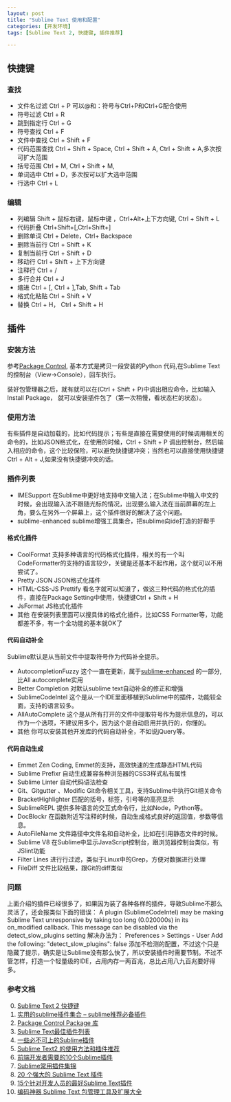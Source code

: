 ```yaml
---
layout: post
title: "Sublime Text 使用和配置"
categories: [开发环境]
tags: [Sublime Text 2, 快捷键, 插件推荐]

---
```



## 快捷键        

### 查找
+ 文件名过滤   Ctrl + P  可以@和：符号与Ctrl+P和Ctrl+G配合使用
+ 符号过滤     Ctrl + R
+ 跳到指定行    Ctrl + G
+ 符号查找	   Ctrl + F
+ 文件中查找	   Ctrl + Shift + F
+ 代码范围查找	Ctrl + Shift + Space, Ctrl + Shift + A, Ctrl + Shift + A,多次按可扩大范围
+ 括号范围      Ctrl + M, Ctrl + Shift + M,
+ 单词选中  Ctrl + D，多次按可以扩大选中范围
+ 行选中	Ctrl + L

### 编辑
+ 列编辑   Shift + 鼠标右键，鼠标中键 ，Ctrl+Alt+上下方向键, Ctrl + Shift + L
+ 代码折叠  Ctrl+Shift+[,Ctrl+Shift+]
+ 删除单词  Ctrl + Delete，Ctrl+ Backspace
+ 删除当前行  Ctrl + Shift + K
+ 复制当前行  Ctrl + Shift + D
+ 移动行     Ctrl + Shift + 上下方向键
+ 注释行		Ctrl + /
+ 多行合并 		Ctrl + J
+ 缩进			Ctrl + [, Ctrl + ],Tab, Shift + Tab
+ 格式化粘贴	Ctrl + Shift + V
+ 替换			Ctrl + H， Ctrl + Shift + H

## 插件

### 安装方法
参考[Package Control](https://packagecontrol.io/installation#st2), 基本方式是拷贝一段安装的Python 代码,在Sublime Text 的控制台（View->Console），回车执行。

装好包管理器之后，就有就可以在(Ctrl + Shift + P)中调出相应命令，比如输入 Install Package， 就可以安装插件包了（第一次稍慢，看状态栏的状态）。

### 使用方法
有些插件是自动加载的，比如代码提示；有些是直接在需要使用的时候调用相关的命令的，比如JSON格式化，在使用的时候，Ctrl + Shift + P 调出控制台，然后输入相应的命令，这个比较保险，可以避免快捷键冲突；当然也可以直接使用快捷键 Ctrl + Alt + J,如果没有快捷键冲突的话。

### 插件列表
+ IMESupport
在Sublime中更好地支持中文输入法；在Sublime中输入中文的时候，会出现输入法不跟随光标的情况，出现要么输入法在当前屏幕的左上角，要么在另外一个屏幕上，这个插件很好的解决了这个问题。
+ sublime-enhanced
sublime增强工具集合，把sublime向ide打造的好帮手

#### 格式化插件
+ CoolFormat
支持多种语言的代码格式化插件，相关的有一个叫CodeFormatter的支持的语言较少，关键是还基本不起作用，这个就可以不用尝试了。
+ Pretty JSON
JSON格式化插件
+ HTML-CSS-JS Prettify
看名字就可以知道了，做这三种代码的格式化的插件，直接在Package Setting中使用，快捷键Ctrl + Shift + H
+ JsFormat
JS格式化插件
+ 其他
在安装列表里面可以搜具体的格式化插件，比如CSS Formatter等，功能都差不多，有一个全功能的基本就OK了

#### 代码自动补全
Sublime默认是从当前文件中提取符号作为代码补全提示。

+ Autocompletion​Fuzzy
这个一直在更新，属于[sublime-enhanced][12] 的一部分,比All autocomplete实用
+ Better Completion
对默认sublime text自动补全的修正和增强
+ SublimeCodeIntel
这个是从一个IDE里面移植到Sublime中的插件，功能较全面，支持的语言较多。
+ AllAutoComplete
这个是从所有打开的文件中提取符号作为提示信息的，可以作为一个选项，不建议用多个，因为这个是自动启用并执行的，你懂的。
+ 其他
你可以安装其他开发库的代码自动补全，不如说jQuery等。

#### 代码自动生成
+ Emmet
Zen Coding, Emmet的支持，高效快速的生成静态HTML代码
+ Sublime Prefixr
自动生成兼容各种浏览器的CSS3样式私有属性
+ Sublime Linter
自动代码语法检查
+ Git、Gitgutter 、Modific
Git命令相关工具，支持Sublime中执行Git相关命令
+ BracketHighlighter
匹配的括号，标签，引号等的高亮显示
+ SublimeREPL
提供多种语言的交互式命令行，比如Node，Python等。
+ DocBlockr
在函数附近写注释的时候，自动生成格式良好的返回值，参数等信息。
+ AutoFileName
文件路径中文件名和自动补全，比如在引用静态文件的时候。
+ Sublime V8
在Sublime中显示JavaScript控制台，跟浏览器控制台类似，有JSlint功能
+ Filter Lines
进行行过滤，类似于Linux中的Grep，方便对数据进行处理
+ FileDiff
文件比较结果，跟Git的diff类似

### 问题
上面介绍的插件已经很多了，如果因为装了各种各样的插件，导致Sublime不那么灵活了，还会报类似下面的错误：
A plugin (SublimeCodeIntel) may be making Sublime Text unresponsive by taking too long (0.020000s) in its on_modified callback.
This message can be disabled via the detect_slow_plugins setting
解决办法为：
Preferences > Settings - User
Add the following: "detect_slow_plugins": false
添加不检测的配置，不过这个只是隐藏了提示，确实是让Sublime没有那么快了，所以安装插件时需要节制。不过不管怎样，打造一个轻量级的IDE，占用内存一两百兆，总比占用八九百兆要好得多。


### 参考文档
0. [Sublime Text 2 快捷键][5]
1. [实用的sublime插件集合 – sublime推荐必备插件][8]
0. [Package Control Package 库][1]
1. [Sublime Text最佳插件列表][2]
2. [一些必不可上的Sublime插件][3]
3. [Sublime Text2 的使用方法和插件推荐][4]
4. [前端开发者需要的10个Sublime插件][6]
5. [Sublime常用插件集锦][7]
6. [20 个强大的 Sublime Text 插件][8]
7. [15个针对开发人员的最好Sublime Text插件][9]
8. [编码神器 Sublime Text 包管理工具及扩展大全][10]

[1]: https://packagecontrol.io/ "Package Control Package 库"
[2]: http://blog.jobbole.com/79326/ "Sublime Text最佳插件列表"
[3]: http://www.qianduan.net/essential-to-sublime-the-text-2-plugins/ "一些必不可上的Sublime插件"
[4]: http://www.aimks.com/sublime-text2-method-plug.html "Sublime Text2 的使用方法和插件推荐"
[5]: http://blog.csdn.net/fovwin/article/details/9102731 "Sublime Text 2 快捷键"
[6]: http://developer.51cto.com/art/201503/467605_all.htm "前端开发者需要的10个Sublime插件"
[7]: http://www.zuojj.com/archives/566.html "Sublime常用插件集锦"
[8]: http://www.xuanfengge.com/practical-collection-of-sublime-plug-in.html "实用的sublime插件集合 – sublime推荐必备插件"
[9]: http://www.open-open.com/news/view/26d731 "20 个强大的 Sublime Text 插件"
[10]: http://www.open-open.com/news/view/f130bd "15个针对开发人员的最好Sublime Text插件"
[11]: http://www.open-open.com/news/view/181c7a5 "编码神器 Sublime Text 包管理工具及扩展大全"
[12]: https://github.com/shagabutdinov/sublime-enhanced "Sublime enhanced"